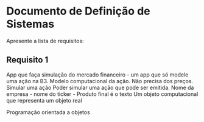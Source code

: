 # Documento de Definição de Sistemas

Apresente a lista de requisitos:

## Requisito 1

App que faça simulação do mercado financeiro - um app que só modele uma ação na B3. Modelo computacional da ação. Não precisa dos preços. Simular uma ação 
Poder simular uma ação que pode ser emitida.
Nome da empresa - nome do ticker - 
Produto final é o texto
Um objeto computacional que representa um objeto real

Programação orientada a objetos